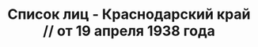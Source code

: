 ---
title: Список лиц - Краснодарский край // от 19 апреля 1938 года
description: РГАСПИ, ф.17, оп.171, дело 416, лист 193
images:
- /disk/pictures/v08/17-171-416-193.jpg
- /disk/pictures/v08/17-171-416-194.jpg
- /disk/pictures/v08/17-171-416-195.jpg
- /disk/pictures/v08/17-171-416-196.jpg
- /disk/pictures/v08/17-171-416-197.jpg
- /disk/pictures/v08/17-171-416-198.jpg
---